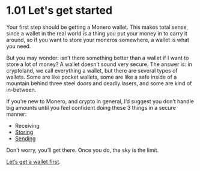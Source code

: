 # 1.01 Let's get started

Your first step should be getting a Monero wallet. This makes total sense, since a wallet in the real world is a thing you put your money in to carry it around, so if you want to store your moneros somewhere, a wallet is what you need.

But you may wonder: isn’t there something better than a wallet if I want to store a lot of money? A wallet doesn’t sound very secure. The answer is: in cryptoland, we call everything a wallet, but there are several types of wallets. Some are like pocket wallets, some are like a safe inside of a mountain behind three steel doors and deadly lasers, and some are kind of in-between.

If you’re new to Monero, and crypto in general, I’d suggest you don’t handle big amounts until you feel confident doing these 3 things in a secure manner:

- Receiving
- [Storing](https://www.notion.so/Be-your-own-bank-2c47f3c9481b43a7be469674c3d6fff3?pvs=21)
- [Sending](https://www.notion.so/Send-1e1be904c731496fb9380b74155bf1c9?pvs=21)

Don’t worry, you’ll get there. Once you do, the sky is the limit.

[Let’s get a wallet first](https://www.notion.so/Get-a-wallet-4f37f4c2bc2347e4b660b9abe9a13aa6?pvs=21).